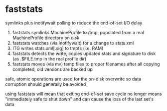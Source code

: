 # faststats
symlinks plus inotifywait polling to reduce the end-of-set I/O delay
 1. faststats symlinks MachineProfile to /tmp, populated from a real MachineProfile directory on disk
 2. faststats watches (via inotifywait) for a change to stats.xml
 3. ITG writes stats.xml[.sig] to tmpfs (i.e. RAM)
 4. faststats detects the write, copies updated stats and signature to disk (as .$FILE.tmp in the real profile dir)
 5. faststats moves (via mv) temp files to proper filenames after all copying completed, old versions are backed up

safe, atomic operations are used for the on-disk overwrite so data corruption should generally be avoided

using faststats will mean that exiting end-of-set save cycle no longer means "immediately safe to shut down" and can cause the loss of the last set's data
